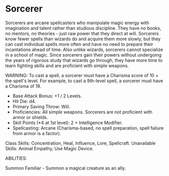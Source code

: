 # Sorcerer

Sorcerers are arcane spellcasters who manipulate magic energy with imagination and talent rather than studious discipline. They have no books, no mentors, no theories - just raw power that they direct at will. Sorcerers know fewer spells than wizards do and acquire them more slowly, but they can cast individual spells more often and have no need to prepare their incantations ahead of time. Also unlike wizards, sorcerers cannot specialize in a school of magic. Since sorcerers gain their powers without undergoing the years of rigorous study that wizards go through, they have more time to learn fighting skills and are proficient with simple weapons.

WARNING: To cast a spell, a sorcerer must have a Charisma score of 10 + the spell's level. For example, to cast a 9th-level spell, a sorcerer must have a Charisma of 19.

- Base Attack Bonus: +1 / 2 Levels.
- Hit Die: d4.
- Primary Saving Throw: Will.
- Proficiencies: All simple weapons. Sorcerers are not proficient with armor or shields.
- Skill Points (*4 at 1st level): 2 + Intelligence Modifier.
- Spellcasting: Arcane (Charisma-based, no spell preparation, spell failure from armor is a factor).

Class Skills: Concentration, Heal, Influence, Lore, Spellcraft.
Unavailable Skills: Animal Empathy, Use Magic Device.

ABILITIES:

Summon Familiar - Summon a magical creature as an ally.